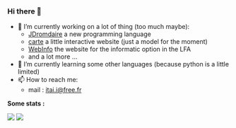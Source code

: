 ### Hi there 👋

- 🔭 I’m currently working on a lot of thing (too much maybe):
  - [JDromdaire](https://github.com/MrThimote/JDromadaire) a new programming language
  - [carte](https://github.com/Itai12/carte) a little interactive website (just a model for the moment)
  - [WebInfo](https://github.com/Itai12/WebInfo) the website for the informatic option in the LFA
  - and a lot more ...
- 🌱 I’m currently learning some other languages (because python is a little limited)
- 📫 How to reach me: 
  - mail : [itai.i@free.fr](mailto:itai.i@free.fr)

**Some stats :**

<img src="https://github-readme-stats.vercel.app/api/top-langs/?username=Itai12&hide=html&theme=dark&layout=compa"/>
<img src="https://github-readme-stats.vercel.app/api?username=Itai12&theme=dark&show_icons=true"/>

